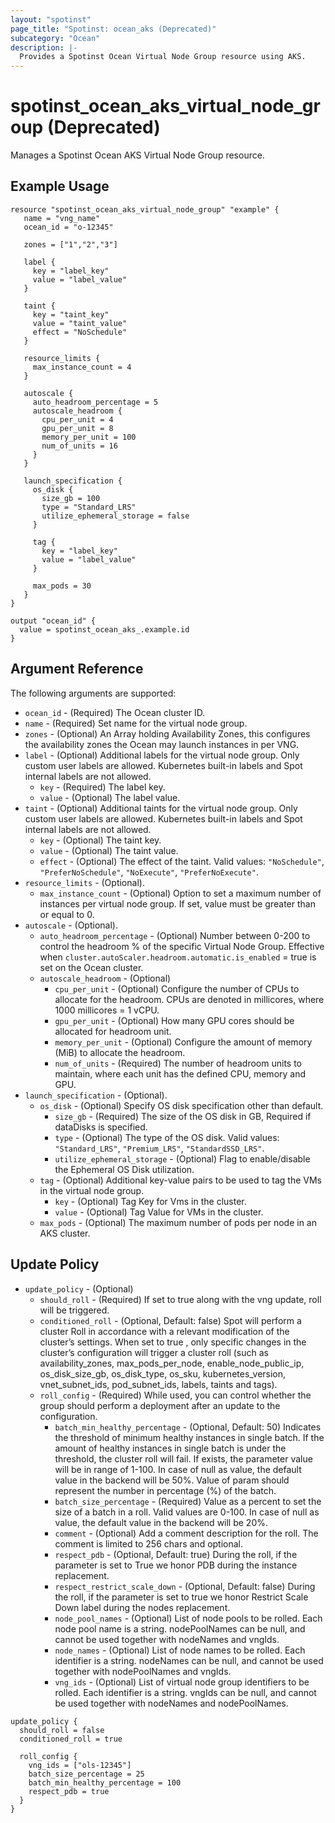 ```yaml
---
layout: "spotinst"
page_title: "Spotinst: ocean_aks (Deprecated)"
subcategory: "Ocean"
description: |-
  Provides a Spotinst Ocean Virtual Node Group resource using AKS.
---
```


# spotinst\_ocean\_aks\_virtual\_node\_group (Deprecated)

Manages a Spotinst Ocean AKS Virtual Node Group resource.

## Example Usage

```hcl
resource "spotinst_ocean_aks_virtual_node_group" "example" {
   name = "vng_name"
   ocean_id = "o-12345"
   
   zones = ["1","2","3"]
 
   label {
     key = "label_key"
     value = "label_value"
   }
 
   taint {
     key = "taint_key"
     value = "taint_value"
     effect = "NoSchedule"
   }
 
   resource_limits {
     max_instance_count = 4
   }
 
   autoscale {
     auto_headroom_percentage = 5
     autoscale_headroom {
       cpu_per_unit = 4
       gpu_per_unit = 8
       memory_per_unit = 100
       num_of_units = 16
     }
   }
 
   launch_specification {
     os_disk {
       size_gb = 100
       type = "Standard_LRS"
       utilize_ephemeral_storage = false
     }
 
     tag {
       key = "label_key"
       value = "label_value"
     }
     
     max_pods = 30
   }
}
```

```
output "ocean_id" {
  value = spotinst_ocean_aks_.example.id
}
```

## Argument Reference

The following arguments are supported:

* `ocean_id` - (Required) The Ocean cluster ID.
* `name` - (Required) Set name for the virtual node group.
* `zones` - (Optional) An Array holding Availability Zones, this configures the availability zones the Ocean may launch instances in per VNG.
* `label` - (Optional) Additional labels for the virtual node group. Only custom user labels are allowed. Kubernetes built-in labels and Spot internal labels are not allowed.
    * `key` - (Required) The label key.
    * `value` - (Optional) The label value.
* `taint` - (Optional) Additional taints for the virtual node group. Only custom user labels are allowed. Kubernetes built-in labels and Spot internal labels are not allowed.
    * `key` - (Optional) The taint key.
    * `value` - (Optional) The taint value.
     * `effect` - (Optional) The effect of the taint. Valid values: `"NoSchedule"`, `"PreferNoSchedule"`, `"NoExecute"`, `"PreferNoExecute"`.
* `resource_limits` - (Optional).
    * `max_instance_count` - (Optional) Option to set a maximum number of instances per virtual node group. If set, value must be greater than or equal to 0.
* `autoscale` - (Optional).
    * `auto_headroom_percentage` - (Optional) Number between 0-200 to control the headroom % of the specific Virtual Node Group. Effective when `cluster.autoScaler.headroom.automatic.is_enabled` = true is set on the Ocean cluster.
    * `autoscale_headroom` - (Optional)
        * `cpu_per_unit` - (Optional) Configure the number of CPUs to allocate for the headroom. CPUs are denoted in millicores, where 1000 millicores = 1 vCPU.
        * `gpu_per_unit` - (Optional) How many GPU cores should be allocated for headroom unit.
        * `memory_per_unit` - (Optional) Configure the amount of memory (MiB) to allocate the headroom.
        * `num_of_units` - (Required) The number of headroom units to maintain, where each unit has the defined CPU, memory and GPU.
* `launch_specification` - (Optional).
    * `os_disk` - (Optional) Specify OS disk specification other than default.
        * `size_gb` - (Required) The size of the OS disk in GB, Required if dataDisks is specified.
        * `type` - (Optional) The type of the OS disk. Valid values: `"Standard_LRS"`, `"Premium_LRS"`, `"StandardSSD_LRS"`.
        * `utilize_ephemeral_storage` - (Optional) Flag to enable/disable the Ephemeral OS Disk utilization.
    * `tag` - (Optional) Additional key-value pairs to be used to tag the VMs in the virtual node group.
        * `key` - (Optional) Tag Key for Vms in the cluster.
        * `value` - (Optional) Tag Value for VMs in the cluster.
  * `max_pods` - (Optional) The maximum number of pods per node in an AKS cluster.
<a id="update-policy"></a>
## Update Policy

* `update_policy` - (Optional)
  * `should_roll` - (Required) If set to true along with the vng update, roll will be triggered.
  * `conditioned_roll` - (Optional, Default: false) Spot will perform a cluster Roll in accordance with a relevant modification of the cluster’s settings. When set to true , only specific changes in the cluster’s configuration will trigger a cluster roll (such as availability_zones, max_pods_per_node, enable_node_public_ip, os_disk_size_gb, os_disk_type, os_sku, kubernetes_version, vnet_subnet_ids, pod_subnet_ids, labels, taints and tags).
  * `roll_config` - (Required) While used, you can control whether the group should perform a deployment after an update to the configuration.
    * `batch_min_healthy_percentage` - (Optional, Default: 50) Indicates the threshold of minimum healthy instances in single batch. If the amount of healthy instances in single batch is under the threshold, the cluster roll will fail. If exists, the parameter value will be in range of 1-100. In case of null as value, the default value in the backend will be 50%. Value of param should represent the number in percentage (%) of the batch.
    * `batch_size_percentage` - (Required) Value as a percent to set the size of a batch in a roll. Valid values are 0-100. In case of null as value, the default value in the backend will be 20%.
    * `comment` - (Optional) Add a comment description for the roll. The comment is limited to 256 chars and optional.
    * `respect_pdb` - (Optional, Default: true) During the roll, if the parameter is set to True we honor PDB during the instance replacement.
    * `respect_restrict_scale_down` - (Optional, Default: false) During the roll, if the parameter is set to true we honor Restrict Scale Down label during the nodes replacement.
    * `node_pool_names` - (Optional) List of node pools to be rolled. Each node pool name is a string. nodePoolNames can be null, and cannot be used together with nodeNames and vngIds. 
    * `node_names` - (Optional) List of node names to be rolled. Each identifier is a string. nodeNames can be null, and cannot be used together with nodePoolNames and vngIds.
    * `vng_ids` - (Optional) List of virtual node group identifiers to be rolled. Each identifier is a string. vngIds can be null, and cannot be used together with nodeNames and nodePoolNames.
```hcl
update_policy {
  should_roll = false
  conditioned_roll = true

  roll_config {
    vng_ids = ["ols-12345"]
    batch_size_percentage = 25
    batch_min_healthy_percentage = 100
    respect_pdb = true
  }
}
```
